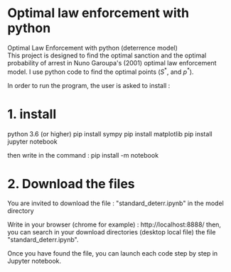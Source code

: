 # Optimal law enforcement with python
Optimal Law Enforcement with python (deterrence model)\
This project is designed to find the optimal sanction and the optimal probability of arrest in Nuno Garoupa's (2001) optimal law enforcement model. I use python code to find the optimal points ($S^*$, and $p^*$).

In order to run the program, the user is asked to install :
# 1. install
python 3.6 (or higher)
pip install sympy
pip install matplotlib
pip install jupyter notebook

then write in the command :
pip install -m notebook

# 2. Download the files

You are invited to download the file : "standard_deterr.ipynb" in the model directory

Write in your browser (chrome for example) : http://localhost:8888/
then, you can search in your download directories (desktop local file) the file "standard_deterr.ipynb".

Once you have found the file, you can launch each code step by step in Jupyter notebook.
